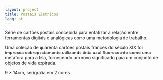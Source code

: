 ```yaml
---
layout: project
title: Postais Elétricos
lang: pt
---
```


Série de cartões postais concebida para enfatizar a relação entre ferramentas digitais e analógicas como uma metodologia de trabalho.

Uma coleção de quarenta cartões postais frances do século XIX foi impressa sobrepostamente utilizando tinta azul fluorescente como uma metáfora para a tela, fornecendo um novo significado para um conjunto de objetos de vida expirada.

<p class="specifications">9 × 14cm, serigrafia em 2 cores</p>